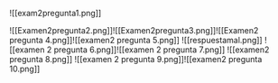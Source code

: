 ![[exam2pregunta1.png]]

![[Examen2pregunta2.png]]![[Examen2pregunta3.png]]![[Examen2 pregunta 4.png]]![[examen2 pregunta 5.png]]
![[respuestamal.png]]
![[examen 2 pregunta 6.png]]![[examen 2 pregunta 7.png]]
![[examen2 pregunta 8.png]]
![[examen 2 pregunta 9.png]]![[examen2 pregunta 10.png]]